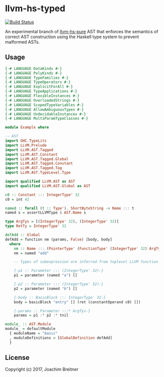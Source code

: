 llvm-hs-typed
=============

[![Build Status](https://travis-ci.org/llvm-hs/llvm-hs-typed.svg?branch=master)](https://travis-ci.org/llvm-hs/llvm-hs-typed)

An experimental branch of
[llvm-hs-pure](https://hackage.haskell.org/package/llvm-hs-pure) AST that
enforces the semantics of correct AST construction using the Haskell type system
to prevent malformed ASTs.

Usage
-----

```haskell
{-# LANGUAGE DataKinds #-}
{-# LANGUAGE PolyKinds #-}
{-# LANGUAGE TypeFamilies #-}
{-# LANGUAGE TypeOperators #-}
{-# LANGUAGE ExplicitForAll #-}
{-# LANGUAGE TypeApplications #-}
{-# LANGUAGE FlexibleInstances #-}
{-# LANGUAGE OverloadedStrings #-}
{-# LANGUAGE ScopedTypeVariables #-}
{-# LANGUAGE AllowAmbiguousTypes #-}
{-# LANGUAGE UndecidableInstances #-}
{-# LANGUAGE MultiParamTypeClasses #-}

module Example where

-- AST
import GHC.TypeLits
import LLVM.Prelude
import LLVM.AST.Tagged
import LLVM.AST.Constant
import LLVM.AST.Tagged.Global
import LLVM.AST.Tagged.Constant
import LLVM.AST.Tagged.Tag
import LLVM.AST.TypeLevel.Type

import qualified LLVM.AST as AST
import qualified LLVM.AST.Global as AST

c0 :: Constant ::: IntegerType' 32
c0 = int 42

named :: forall (t :: Type'). ShortByteString -> Name ::: t
named s = assertLLVMType $ AST.Name s

type ArgTys = [(IntegerType' 32), (IntegerType' 32)]
type RetTy = IntegerType' 32

defAdd :: Global
defAdd = function nm (params, False) [body, body]
  where
    nm :: Name ::: (PointerType' (FunctionType' (IntegerType' 32) ArgTys) ('AddrSpace' 0))
    nm = named "add"

    -- Types of subexpression are inferred from toplevel LLVM function signature

    {-p1 :: Parameter ::: (IntegerType' 32)-}
    p1 = parameter (named "a") []

    {-p2 :: Parameter ::: (IntegerType' 32)-}
    p2 = parameter (named "b") []

    {-body :: BasicBlock ::: IntegerType' 32-}
    body = basicBlock "entry" [] (ret (constantOperand c0) [])

    {-params :: Parameter :::* ArgTys-}
    params = p1 :* p2 :* tnil

module_ :: AST.Module
module_ = defaultModule
  { moduleName = "basic"
  , moduleDefinitions = [GlobalDefinition defAdd]
  }
```

License
-------

Copyright (c) 2017, Joachim Breitner
